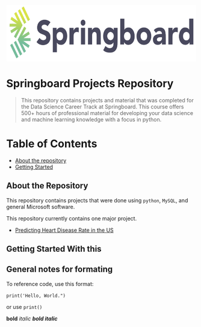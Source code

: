 <p align="center">
  <img src="images/springboard_logo.png" width=600 height=150>
</p>

# Springboard Projects Repository
> This repository contains projects and material that was completed for the Data Science Career Track at Springboard.
> This course offers 500+ hours of professional material for developing your data science and machine learning knowledge with a focus in python.

# Table of Contents
* [About the repository](#about-the-repository)
* [Getting Started](#getting-started-with-this)



## About the Repository
This repository contains projects that were done using `python`, `MySQL`, and general Microsoft software.

This repository currently contains one major project.
* [Predicting Heart Disease Rate in the US](https://github.com/samdomeier/Springboard-projects/tree/master/Predicting_Heart_Disease_Rate)


## Getting Started With this


## General notes for formating

To reference code, use this format:
```
print('Hello, World.")
```
or use `print()`

**bold** *italic* ***bold italic***
